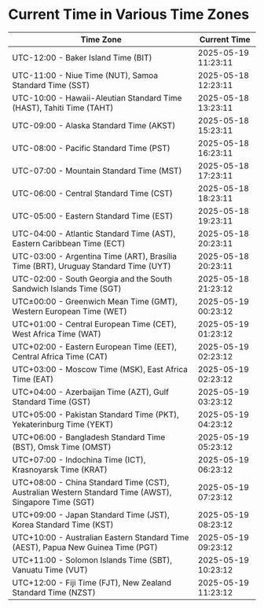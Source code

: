 # Current Time in Various Time Zones

| Time Zone | Current Time |
|-----------|--------------|
| UTC-12:00 - Baker Island Time (BIT) | 2025-05-19 11:23:11 |
| UTC-11:00 - Niue Time (NUT), Samoa Standard Time (SST) | 2025-05-18 12:23:11 |
| UTC-10:00 - Hawaii-Aleutian Standard Time (HAST), Tahiti Time (TAHT) | 2025-05-18 13:23:11 |
| UTC-09:00 - Alaska Standard Time (AKST) | 2025-05-18 15:23:11 |
| UTC-08:00 - Pacific Standard Time (PST) | 2025-05-18 16:23:11 |
| UTC-07:00 - Mountain Standard Time (MST) | 2025-05-18 17:23:11 |
| UTC-06:00 - Central Standard Time (CST) | 2025-05-18 18:23:11 |
| UTC-05:00 - Eastern Standard Time (EST) | 2025-05-18 19:23:11 |
| UTC-04:00 - Atlantic Standard Time (AST), Eastern Caribbean Time (ECT) | 2025-05-18 20:23:11 |
| UTC-03:00 - Argentina Time (ART), Brasília Time (BRT), Uruguay Standard Time (UYT) | 2025-05-18 20:23:11 |
| UTC-02:00 - South Georgia and the South Sandwich Islands Time (SGT) | 2025-05-18 21:23:12 |
| UTC±00:00 - Greenwich Mean Time (GMT), Western European Time (WET) | 2025-05-19 00:23:12 |
| UTC+01:00 - Central European Time (CET), West Africa Time (WAT) | 2025-05-19 01:23:12 |
| UTC+02:00 - Eastern European Time (EET), Central Africa Time (CAT) | 2025-05-19 02:23:12 |
| UTC+03:00 - Moscow Time (MSK), East Africa Time (EAT) | 2025-05-19 02:23:12 |
| UTC+04:00 - Azerbaijan Time (AZT), Gulf Standard Time (GST) | 2025-05-19 03:23:12 |
| UTC+05:00 - Pakistan Standard Time (PKT), Yekaterinburg Time (YEKT) | 2025-05-19 04:23:12 |
| UTC+06:00 - Bangladesh Standard Time (BST), Omsk Time (OMST) | 2025-05-19 05:23:12 |
| UTC+07:00 - Indochina Time (ICT), Krasnoyarsk Time (KRAT) | 2025-05-19 06:23:12 |
| UTC+08:00 - China Standard Time (CST), Australian Western Standard Time (AWST), Singapore Time (SGT) | 2025-05-19 07:23:12 |
| UTC+09:00 - Japan Standard Time (JST), Korea Standard Time (KST) | 2025-05-19 08:23:12 |
| UTC+10:00 - Australian Eastern Standard Time (AEST), Papua New Guinea Time (PGT) | 2025-05-19 09:23:12 |
| UTC+11:00 - Solomon Islands Time (SBT), Vanuatu Time (VUT) | 2025-05-19 10:23:12 |
| UTC+12:00 - Fiji Time (FJT), New Zealand Standard Time (NZST) | 2025-05-19 11:23:12 |
